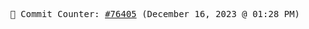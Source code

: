 <p align="center">
    <samp>
        📮 Commit Counter: <a href="https://github.com/Javascript-void0/Javascript-void0/commits/main">#76405</a> (December 16, 2023 @ 01:28 PM)
    </samp>
</p>